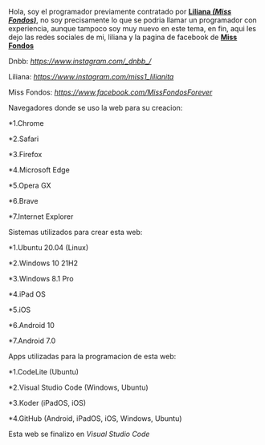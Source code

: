Hola, soy el programador previamente contratado por **<a href="https://www.instagram.com/miss1_lilianita">Liliana *(Miss Fondos)</a>***, no soy precisamente lo que se podria llamar un programador con experiencia, aunque tampoco soy muy nuevo en este tema, en fin, aqui les dejo las redes sociales de mi, liliana y la pagina de facebook de **<a href="https://www.facebook.com/MissFondosForever">Miss Fondos</a>**

Dnbb: *https://www.instagram.com/_dnbb_/*

Liliana: *https://www.instagram.com/miss1_lilianita*

Miss Fondos: *https://www.facebook.com/MissFondosForever*

Navegadores donde se uso la web para su creacion:

*1.Chrome

*2.Safari

*3.Firefox

*4.Microsoft Edge

*5.Opera GX

*6.Brave

*7.Internet Explorer

Sistemas utilizados para crear esta web:

*1.Ubuntu 20.04 (Linux)

*2.Windows 10 21H2

*3.Windows 8.1 Pro

*4.iPad OS

*5.iOS

*6.Android 10

*7.Android 7.0

Apps utilizadas para la programacion de esta web:

*1.CodeLite (Ubuntu)

*2.Visual Studio Code (Windows, Ubuntu)

*3.Koder (iPadOS, iOS)

*4.GitHub (Android, iPadOS, iOS, Windows, Ubuntu)

Esta web se finalizo en *Visual Studio Code*
